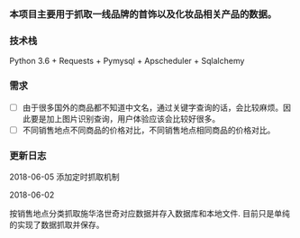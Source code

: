 ### 本项目主要用于抓取一线品牌的首饰以及化妆品相关产品的数据。

### 技术栈
Python 3.6 + Requests + Pymysql + Apscheduler + Sqlalchemy

### 需求

- [ ] 由于很多国外的商品都不知道中文名，通过关键字查询的话，会比较麻烦。因此要是加上图片识别查询，用户体验应该会比较好很多。
- [ ] 不同销售地点不同商品的价格对比，不同销售地点相同商品的价格对比。

### 更新日志
2018-06-05
添加定时抓取机制

2018-06-02

按销售地点分类抓取施华洛世奇对应数据并存入数据库和本地文件.
目前只是单纯的实现了数据抓取并保存。

